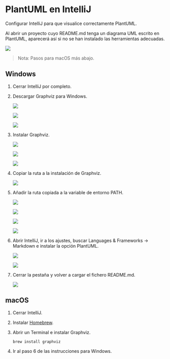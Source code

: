 # PlantUML en IntelliJ

Configurar IntelliJ para que visualice correctamente PlantUML.

Al abrir un proyecto cuyo README.md tenga un diagrama UML escrito en PlantUML, aparecerá así si no se han instalado las herramientas adecuadas.

![](./capturas/VirtualBox_Windows_10_09_03_2020_20_48_24.png)

> Nota: Pasos para macOS más abajo.

## Windows

1. Cerrar IntelliJ por completo.

2. Descargar Graphviz para Windows.
 
	![](./capturas/VirtualBox_Windows_10_09_03_2020_20_50_18.png)
	
	![](./capturas/VirtualBox_Windows_10_09_03_2020_20_50_35.png)
	
	![](./capturas/VirtualBox_Windows_10_09_03_2020_20_50_49.png)

3. Instalar Graphviz.

	![](./capturas/VirtualBox_Windows_10_09_03_2020_20_51_12.png)
	
	![](./capturas/VirtualBox_Windows_10_09_03_2020_20_51_23.png)
	
	![](./capturas/VirtualBox_Windows_10_09_03_2020_20_51_38.png)

4. Copiar la ruta a la instalación de Graphviz.

	![](./capturas/VirtualBox_Windows_10_09_03_2020_20_52_16.png)

5. Añadir la ruta copiada a la variable de entorno PATH.

	![](./capturas/VirtualBox_Windows_10_09_03_2020_20_52_32.png)
	
	![](./capturas/VirtualBox_Windows_10_09_03_2020_20_52_45.png)
	
	![](./capturas/VirtualBox_Windows_10_09_03_2020_20_53_45.png)
	
	![](./capturas/VirtualBox_Windows_10_09_03_2020_20_54_43.png)

6. Abrir IntelliJ, ir a los ajustes, buscar Languages & Frameworks -> Markdown e instalar la opción PlantUML.

	![](./capturas/VirtualBox_Windows_10_09_03_2020_20_55_46.png)
	
	![](./capturas/VirtualBox_Windows_10_09_03_2020_20_56_08.png)

7. Cerrar la pestaña y volver a cargar el fichero README.md.

	![](./capturas/VirtualBox_Windows_10_09_03_2020_20_57_32.png)

## macOS

1. Cerrar IntelliJ.

2. Instalar [Homebrew](https://brew.sh).

3. Abrir un Terminal e instalar Graphviz.

	```
	brew install graphviz
	```
	
4. Ir al paso 6 de las instrucciones para Windows.

